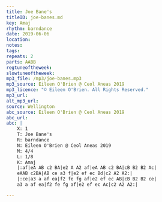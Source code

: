 ```yaml
---
title: Joe Bane's
titleID: joe-banes.md
key: Amaj
rhythm: barndance
date: 2019-06-06
location:  
notes:
tags:
repeats: 2 
parts: AABB 
regtuneoftheweek:
slowtuneoftheweek:
mp3_file: /mp3/joe-banes.mp3
mp3_source: Eileen O'Brien @ Ceol Aneas 2019
mp3_licence: "© Eileen O'Brien. All Rights Reserved."
mp3_url:
alt_mp3_url:
source: Wellington
abc_source: Eileen O'Brien @ Ceol Aneas 2019
abc_url:
abc: |
    X: 1
    T: Joe Bane's
    R: barndance
    N: Eileen O'Brien @ Ceol Aneas 2019
    M: 4/4
    L: 1/8
    K: Amaj
    |:af|eA AB c2 BA|e2 A A2 af|eA AB c2 BA|cB B2 B2 Ac|
    eAAB c2BA|AB ce a3 f|e2 ef ec Bd|c2 A2 A2:|
    |:ce|a3 a af ea|f2 fe fg af|e2 ef ec AB|cB B2 B2 ce|
    a3 a af ea|f2 fe fg af|e2 ef ec Ac|c2 A2 A2:|

---
```

